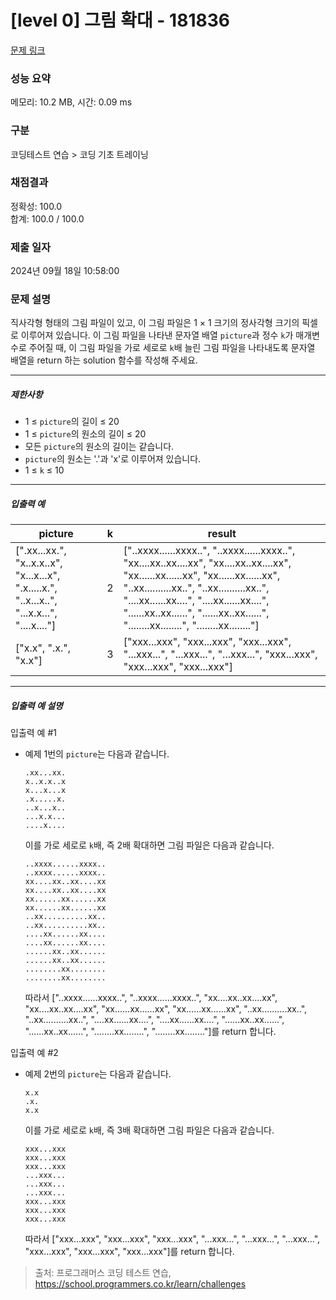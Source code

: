 # [level 0] 그림 확대 - 181836 

[문제 링크](https://school.programmers.co.kr/learn/courses/30/lessons/181836) 

### 성능 요약

메모리: 10.2 MB, 시간: 0.09 ms

### 구분

코딩테스트 연습 > 코딩 기초 트레이닝

### 채점결과

정확성: 100.0<br/>합계: 100.0 / 100.0

### 제출 일자

2024년 09월 18일 10:58:00

### 문제 설명

<p>직사각형 형태의 그림 파일이 있고, 이 그림 파일은 1 × 1 크기의 정사각형 크기의 픽셀로 이루어져 있습니다. 이 그림 파일을 나타낸 문자열 배열 <code>picture</code>과 정수 <code>k</code>가 매개변수로 주어질 때, 이 그림 파일을 가로 세로로 <code>k</code>배 늘린 그림 파일을 나타내도록 문자열 배열을 return 하는 solution 함수를 작성해 주세요.</p>

<hr>

<h5>제한사항</h5>

<ul>
<li>1 ≤ <code>picture</code>의 길이 ≤ 20</li>
<li>1 ≤ <code>picture</code>의 원소의 길이 ≤ 20</li>
<li>모든 <code>picture</code>의 원소의 길이는 같습니다.</li>
<li><code>picture</code>의 원소는 '.'과 'x'로 이루어져 있습니다.</li>
<li>1 ≤ <code>k</code> ≤ 10</li>
</ul>

<hr>

<h5>입출력 예</h5>
<table class="table">
        <thead><tr>
<th>picture</th>
<th>k</th>
<th>result</th>
</tr>
</thead>
        <tbody><tr>
<td>[".xx...xx.", "x..x.x..x", "x...x...x", ".x.....x.", "..x...x..", "...x.x...", "....x...."]</td>
<td>2</td>
<td>["..xxxx......xxxx..", "..xxxx......xxxx..", "xx....xx..xx....xx", "xx....xx..xx....xx", "xx......xx......xx", "xx......xx......xx", "..xx..........xx..", "..xx..........xx..", "....xx......xx....", "....xx......xx....", "......xx..xx......", "......xx..xx......", "........xx........", "........xx........"]</td>
</tr>
<tr>
<td>["x.x", ".x.", "x.x"]</td>
<td>3</td>
<td>["xxx...xxx", "xxx...xxx", "xxx...xxx", "...xxx...", "...xxx...", "...xxx...", "xxx...xxx", "xxx...xxx", "xxx...xxx"]</td>
</tr>
</tbody>
      </table>
<hr>

<h5>입출력 예 설명</h5>

<p>입출력 예 #1</p>

<ul>
<li><p>예제 1번의 <code>picture</code>는 다음과 같습니다.</p>
<div class="highlight"><pre class="codehilite"><code>.xx...xx.
x..x.x..x
x...x...x
.x.....x.
..x...x..
...x.x...
....x....
</code></pre></div>
<p>이를 가로 세로로 <code>k</code>배, 즉 2배 확대하면 그림 파일은 다음과 같습니다.</p>
<div class="highlight"><pre class="codehilite"><code>..xxxx......xxxx..
..xxxx......xxxx..
xx....xx..xx....xx
xx....xx..xx....xx
xx......xx......xx
xx......xx......xx
..xx..........xx..
..xx..........xx..
....xx......xx....
....xx......xx....
......xx..xx......
......xx..xx......
........xx........
........xx........
</code></pre></div>
<p>따라서 ["..xxxx......xxxx..", "..xxxx......xxxx..", "xx....xx..xx....xx", "xx....xx..xx....xx", "xx......xx......xx", "xx......xx......xx", "..xx..........xx..", "..xx..........xx..", "....xx......xx....", "....xx......xx....", "......xx..xx......", "......xx..xx......", "........xx........", "........xx........"]를 return 합니다.</p></li>
</ul>

<p>입출력 예 #2</p>

<ul>
<li><p>예제 2번의 <code>picture</code>는 다음과 같습니다.</p>
<div class="highlight"><pre class="codehilite"><code>x.x
.x.
x.x
</code></pre></div>
<p>이를 가로 세로로 <code>k</code>배, 즉 3배 확대하면 그림 파일은 다음과 같습니다.</p>
<div class="highlight"><pre class="codehilite"><code>xxx...xxx
xxx...xxx
xxx...xxx
...xxx...
...xxx...
...xxx...
xxx...xxx
xxx...xxx
xxx...xxx
</code></pre></div>
<p>따라서 ["xxx...xxx", "xxx...xxx", "xxx...xxx", "...xxx...", "...xxx...", "...xxx...", "xxx...xxx", "xxx...xxx", "xxx...xxx"]를 return 합니다.</p></li>
</ul>


> 출처: 프로그래머스 코딩 테스트 연습, https://school.programmers.co.kr/learn/challenges